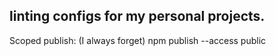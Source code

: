 ## linting configs for my personal projects.

Scoped publish: (I always forget)
npm publish --access public
